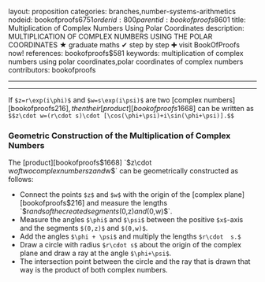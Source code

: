 layout: proposition
categories: branches,number-systems-arithmetics
nodeid: bookofproofs$6751
orderid: 800
parentid: bookofproofs$8601
title: Multiplication of Complex Numbers Using Polar Coordinates
description: MULTIPLICATION OF COMPLEX NUMBERS USING THE POLAR COORDINATES ★ graduate maths ✔ step by step ✚ visit BookOfProofs now!
references: bookofproofs$581
keywords: multiplication of complex numbers using polar coordinates,polar coordinates of complex numbers
contributors: bookofproofs

---


---

If `$z=r\exp(i\phi)$` and `$w=s\exp(i\psi)$` are two [complex numbers][bookofproofs$216], then their [product][bookofproofs$1668] can be written as `$$z\cdot w=(r\cdot s)\cdot [\cos(\phi+\psi)+i\sin(\phi+\psi)].$$`

### Geometric Construction of the Multiplication of Complex Numbers

The [product][bookofproofs$1668] `$z\cdot w$` of two complex numbers `$z$` and `$w$` can be geometrically constructed as follows:

* Connect the points `$z$` and `$w$` with the origin of the [complex plane][bookofproofs$216] and measure the lengths `$r$` and `$s$` of the created segments `$(0,z)$` and `$(0,w)$`.
* Measure the angles `$\phi$` and `$\psi$` between the positive `$x$`-axis and the segments  `$(0,z)$` and `$(0,w)$`.
* Add the angles `$\phi + \psi$` and multiply the lengths `$r\cdot  s.$`
* Draw a circle with radius `$r\cdot s$` about the origin of the complex plane and draw a ray at the angle `$\phi+\psi$`.
* The intersection point between the circle and the ray that is drawn that way is the product of both complex numbers.
